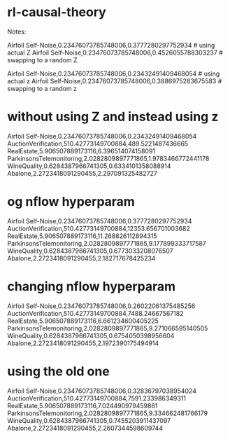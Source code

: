 # rl-causal-theory

Notes:


Airfoil Self-Noise,0.23476073785748006,0.3777280297752934 # using actual Z
Airfoil Self-Noise,0.23476073785748006,0.4526055788303237 # swapping to a random Z



Airfoil Self-Noise,0.23476073785748006,0.23432491409468054 # using actual z
Airfoil Self-Noise,0.23476073785748006,0.3886975283675583 # swapping to a random z

# without using Z and instead using z
Airfoil Self-Noise,0.23476073785748006,0.23432491409468054
AuctionVerification,510.42773149700884,489.5221487436665
RealEstate,5.906507889173116,6.396514074158091
ParkinsonsTelemonitoring,2.0282809897771865,1.9783466772441178
WineQuality,0.6284387966741305,0.6334101358088914
Abalone,2.2723418091290455,2.297091325482727

# og nflow hyperparam
Airfoil Self-Noise,0.23476073785748006,0.3777280297752934
AuctionVerification,510.42773149700884,12353.656701003682
RealEstate,5.906507889173116,11.268826112894315
ParkinsonsTelemonitoring,2.0282809897771865,9.177899333717587
WineQuality,0.6284387966741305,0.6773033208076507
Abalone,2.2723418091290455,2.182717678425234

# changing nflow hyperparam
Airfoil Self-Noise,0.23476073785748006,0.26022061375485256
AuctionVerification,510.42773149700884,7488.24667567182
RealEstate,5.906507889173116,6.661234600405225
ParkinsonsTelemonitoring,2.0282809897771865,9.271066595140505
WineQuality,0.6284387966741305,0.6754050398956604
Abalone,2.2723418091290455,2.1972390175494914

# using the old one
Airfoil Self-Noise,0.23476073785748006,0.32836797038954024
AuctionVerification,510.42773149700884,7591.233986349311
RealEstate,5.906507889173116,7.024490979459861
ParkinsonsTelemonitoring,2.0282809897771865,9.334662481766179
WineQuality,0.6284387966741305,0.7455203911437097
Abalone,2.2723418091290455,2.2607344598609744
